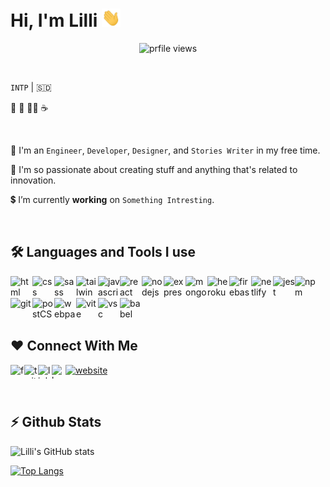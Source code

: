 <h1>Hi, I'm Lilli <img src="https://raw.githubusercontent.com/ABSphreak/ABSphreak/master/gifs/Hi.gif" width="30" alt=""> </h1>

<p align="center"><img src="https://komarev.com/ghpvc/?username=lillime0&label=Profile%20views&color=ff1493&style=flat" alt="prfile views" /></p>

<br/>

`INTP` | 🇸🇩

📖 📝 👩‍💻 ☕

<br/>

📌 I'm an `Engineer`, `Developer`, `Designer`, and `Stories Writer` in my free time.

💬 I'm so passionate about creating stuff and anything that's related to innovation.

💲 I’m currently **working** on `Something Intresting`.

<!-- 🤝 I’m looking to collaborate on `Web & Mobile Apps` -->

<br/>

## 🛠️ Languages and Tools I use

<img align="left" src="https://symbols.getvecta.com/stencil_83/68_html5-icon.09e3da538e.svg" alt="html" width="35" height="35" />
<img align="left" src="https://symbols.getvecta.com/stencil_25/14_css3.d930bfb832.svg" alt="css" width="35" height="35" />
<img align="left" src="https://symbols.getvecta.com/stencil_95/18_sass.5a8c1431d6.svg" alt="sass" width="35" height="35" />
<img align="left" src="https://symbols.getvecta.com/stencil_97/3_tailwind-css-icon.5009c3dbea.svg" alt="tailwind" width="35" height="35" />
<img align="left" src="https://symbols.getvecta.com/stencil_25/39_javascript.0ca26ec4ab.svg" alt="javascript" width="35" height="35" />
<!-- <img align="left" src="https://symbols.getvecta.com/stencil_25/85_typescript.cb2d7326fa.svg" alt="typescript" width="35" height="35" /> -->
<img align="left" src="https://symbols.getvecta.com/stencil_94/22_react-icon.e55e75bd2e.svg" alt="react" width="35" height="35" />
<!-- <img align="left" src="https://camo.githubusercontent.com/92ec9eb7eeab7db4f5919e3205918918c42e6772562afb4112a2909c1aaaa875/68747470733a2f2f6173736574732e76657263656c2e636f6d2f696d6167652f75706c6f61642f76313630373535343338352f7265706f7369746f726965732f6e6578742d6a732f6e6578742d6c6f676f2e706e67" alt="nextjs" width="35" height="35" /> -->
<img align="left" src="https://symbols.getvecta.com/stencil_25/61_nodejs.124d3fe0e1.svg" alt="nodejs" width="35" height="35" />
<img align="left" src="https://symbols.getvecta.com/stencil_79/87_expressjs.98a8557541.svg" alt="express" width="35" height="35" />
<img align="left" src="https://symbols.getvecta.com/stencil_261/25_mongodb.cef7d00b8a.svg" alt="mongodb" width="35" height="35" />
<img align="left" src="https://symbols.getvecta.com/stencil_83/38_heroku-icon.bddf300adb.svg" alt="heroku" width="35" height="35" />
<img align="left" src="https://symbols.getvecta.com/stencil_3/3_firebase.39b6ba3587.svg" alt="firebase" width="35" height="35" />
<img align="left" src="https://www.vectorlogo.zone/logos/netlify/netlify-icon.svg" alt="netlify" width="35" height="35" />
<!-- <img align="left" src="https://symbols.getvecta.com/stencil_80/74_flutter-icon.9831b0dbe0.svg" alt="flutter" width="35" height="35" /> -->
<img align="left" src="https://symbols.getvecta.com/stencil_85/20_jest-icon.aff64ab210.svg" alt="jest" width="35" height="35" />
<img align="left" src="https://symbols.getvecta.com/stencil_89/73_npm.639266ac20.svg" alt="npm" width="35" height="35" />
<img align="left" src="https://symbols.getvecta.com/stencil_81/42_git-icon.5af2ad4103.svg" alt="git" width="35" height="35" />
<img align="left" src="https://postcss.org/assets/postcss.83d93145.svg" alt="postCSS" width="35" height="35" />
<img align="left" src="https://symbols.getvecta.com/stencil_101/30_webpack-icon.3aae0e41ed.svg" alt="webpack" width="35" height="35" />
<img align="left" src="https://camo.githubusercontent.com/61e102d7c605ff91efedb9d7e47c1c4a07cef59d3e1da202fd74f4772122ca4e/68747470733a2f2f766974656a732e6465762f6c6f676f2e737667" alt="vite" width="35" height="35" />

<!-- <img align="left" src="https://symbols.getvecta.com/stencil_82/66_graphql-icon.cdedad214a.svg" alt="graphql" width="35" height="35" /> -->
<!-- <img align="left" src="https://symbols.getvecta.com/stencil_100/35_vim.93e7884741.svg" alt="vim" width="35" height="35" /> -->
<img align="left" src="https://code.visualstudio.com/assets/images/code-stable.png" alt="vsc" width="35" height="35" />
<img align="left" src="https://symbols.getvecta.com/stencil_75/2_babeljs.0c9d64b44e.svg" alt="babel" width="35" height="35" />
  
<br clear="left" />

## ❤️ Connect With Me

[<img align="left" alt="facebook" width="22" height="22" src="https://cdn2.iconfinder.com/data/icons/social-media-2285/512/1_Facebook_colored_svg_copy-512.png"  />](https://facebook.com/lillime0)

[<img align="left" alt="twitter" width="22" height="22" src="https://cdn2.iconfinder.com/data/icons/social-media-2285/512/1_Twitter_colored_svg-512.png" />](https://twitter.com/lillime0)

[<img align="left" alt="linkedin" width="22" height="22" src="https://cdn2.iconfinder.com/data/icons/social-media-2285/512/1_Linkedin_unofficial_colored_svg-512.png"  />](https://linkedin.com/in/lillime0)

[<img align="left" alt="behance" width="22" height="22" src="https://symbols.getvecta.com/stencil_65/0_behance.5770f79b60.svg" />](https://behance.net/lillime0)

[<img alt="website" width="22" height="22" src="https://cdn1.iconfinder.com/data/icons/social-media-outline-6/128/SocialMedia_Website-Outline-512.png" />](https://lillime0.github.io)

<br clear="left" />

## ⚡ Github Stats

![Lilli's GitHub stats](https://github-readme-stats.vercel.app/api?username=lillime0&show_icons=true&theme=dark)

[![Top Langs](https://github-readme-stats.vercel.app/api/top-langs/?username=lillime0&layout=compact&theme=dark)](https://github.com/anuraghazra/github-readme-stats)
